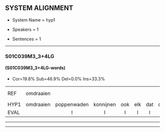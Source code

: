 
## SYSTEM ALIGNMENT

- System Name = hyp1

- Speakers = 1

- Sentences = 1

---

### S01C039M3_3+4LG

#### (S01C039M3_3+4LG-words)

- Cor=19.8%	Sub=46.9%	Del=0.0%	Ins=33.3%

|  |  |  |  |  |  |  |  |  |  |  |  |  |  |  |  |  |  |  |  |  |  |  |  |  |  |  |  |  |  |  |  |  |  |  |  |  |  |  |  |  |  |  |  |  |  |  |  |  |  |  |  |  |  |  |  |  |  |  |  |  |  |  |  |  |  |  |  |  |  |  |  |  |  |  |  |  |  |  |  |  |  |
|:--- |:---:|:---:|:---:|:---:|:---:|:---:|:---:|:---:|:---:|:---:|:---:|:---:|:---:|:---:|:---:|:---:|:---:|:---:|:---:|:---:|:---:|:---:|:---:|:---:|:---:|:---:|:---:|:---:|:---:|:---:|:---:|:---:|:---:|:---:|:---:|:---:|:---:|:---:|:---:|:---:|:---:|:---:|:---:|:---:|:---:|:---:|:---:|:---:|:---:|:---:|:---:|:---:|:---:|:---:|:---:|:---:|:---:|:---:|:---:|:---:|:---:|:---:|:---:|:---:|:---:|:---:|:---:|:---:|:---:|:---:|:---:|:---:|:---:|:---:|:---:|:---:|:---:|:---:|:---:|:---:|:---:|
| REF | omdraaien |  |  |  |  |  |  |  |  |  |  |  |  |  |  |  | poppenwagen | konijnenhok | elastiekje | ruziemaken | ruziemaken | * | teddybeer | dierentuin | paddenstoelen | verstoppertje | wasmachine*(wagen) | * | fototoestel | toiletpapier | vrachtwagen | buurmannen |  | vogelkooi | olifant | schommelen | iedereen |  | schoenenwinkel | * | * | knutselen | ophangen | verjaardag | sprookjesboek |  |  |  | * | tandenborstel | * | * | lucifer | slaapkamer | achterdeur | ziekenhuis |  | nieuwsgierig | * | * | * | * | *x | afblijven | kabouter |  |  |  |  |  |  | washandje | sneeuwwitje | goeiendag | vakantie | limonade | autorijden | eindelijk | familie | *x | chocolade |
| HYP1 | omdraaien | poppenwaden | konnijnen | ook | elk | dat | die | ik | ja | ruzee | maken | ruzi | maken | dap | jij | beer | tet | ni | ber | dieren | duin | allen | stoelen | verstopperd | je | wagen | achine | fototosta | toilet | papier | vrachtwagen | buurmannen | vogel | kooi | olefant | schommelen | iedereen | schooau | schoon | een | winkel | knutselen | ophangen | verjaardag | sprookjesboek | das | een | dan | dend | borstel | l | lus | lucivers | slaapkamer | achterdeur | ziekenhuis | nieuws | uh | g | gereren | geria | ja | al | blijven | kabouter | was | handje | is | 't | niet | wiet | je | goeiend | dag | vakantie | limonada | autorejden | eindelijk | familie | hij | skeladen |
| EVAL |  | I | I | I | I | I | I | I | I | I | I | I | I | I | I | I | S | S | S | S | S | S | S | S | S | S | S | S | S | S |  |  | I | S | S |  |  | I | S | S | S |  |  |  |  | I | I | I | S | S | S | S | S |  |  |  | I | S | S | S | S | S | S | S |  | I | I | I | I | I | I | S | S | S |  | S | S |  |  | S | S |
---

---
